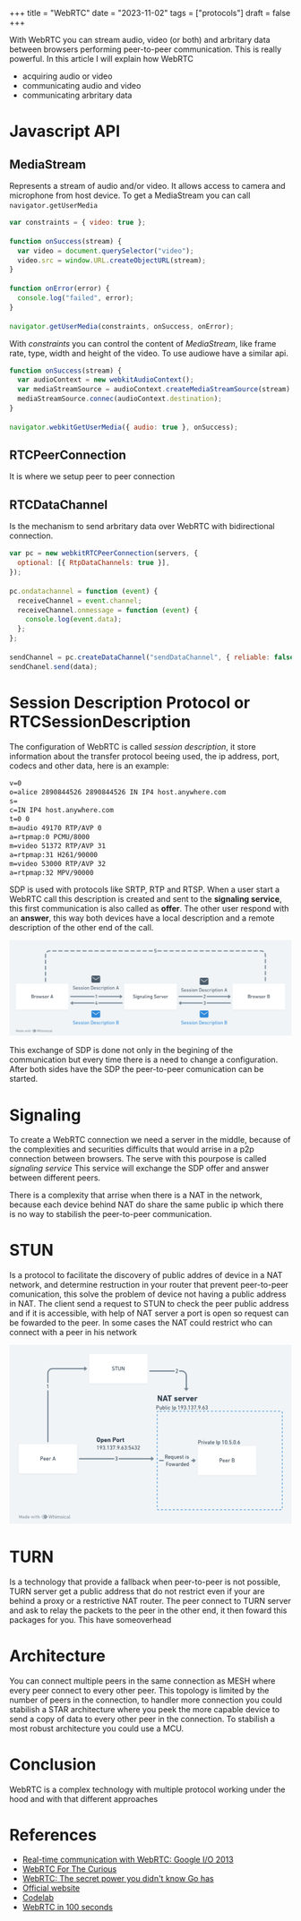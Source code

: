 +++
title = "WebRTC"
date = "2023-11-02"
tags = ["protocols"]
draft = false
+++

With WebRTC you can stream audio, video (or both) and arbritary data between browsers performing peer-to-peer communication. This is really powerful. In this article I will explain how WebRTC

- acquiring audio or video
- communicating audio and video
- communicating arbritary data

# Javascript API

## MediaStream

Represents a stream of audio and/or video. It allows access to camera and microphone from host device. To get a MediaStream you can call `navigator.getUserMedia`

```js
var constraints = { video: true };

function onSuccess(stream) {
  var video = document.querySelector("video");
  video.src = window.URL.createObjectURL(stream);
}

function onError(error) {
  console.log("failed", error);
}

navigator.getUserMedia(constraints, onSuccess, onError);
```

With _constraints_ you can control the content of _MediaStream_, like frame rate, type, width and height of the video. To use audiowe have a similar api.

```js
function onSuccess(stream) {
  var audioContext = new webkitAudioContext();
  var mediaStreamSource = audioContext.createMediaStreamSource(stream);
  mediaStreamSource.connec(audioContext.destination);
}

navigator.webkitGetUserMedia({ audio: true }, onSuccess);
```

## RTCPeerConnection

It is where we setup peer to peer connection

## RTCDataChannel

Is the mechanism to send arbritary data over WebRTC with bidirectional connection.

```js
var pc = new webkitRTCPeerConnection(servers, {
  optional: [{ RtpDataChannels: true }],
});

pc.ondatachannel = function (event) {
  receiveChannel = event.channel;
  receiveChannel.onmessage = function (event) {
    console.log(event.data);
  };
};

sendChannel = pc.createDataChannel("sendDataChannel", { reliable: false });
sendChanel.send(data);
```

# Session Description Protocol or RTCSessionDescription

The configuration of WebRTC is called _session description_, it store information about the transfer protocol beeing used, the ip address, port, codecs and other data, here is an example:

```
v=0
o=alice 2890844526 2890844526 IN IP4 host.anywhere.com
s=
c=IN IP4 host.anywhere.com
t=0 0
m=audio 49170 RTP/AVP 0
a=rtpmap:0 PCMU/8000
m=video 51372 RTP/AVP 31
a=rtpmap:31 H261/90000
m=video 53000 RTP/AVP 32
a=rtpmap:32 MPV/90000
```

SDP is used with protocols like SRTP, RTP and RTSP. When a user start a WebRTC call this description is created and sent to the **signaling service**, this first communication is also called as **offer**. The other user respond with an **answer**, this way both devices have a local description and a remote description of the other end of the call.

![image](./sdp.png)

This exchange of SDP is done not only in the begining of the communication but every time there is a need to change a configuration. After both sides have the SDP the peer-to-peer comunication can be started.

# Signaling

To create a WebRTC connection we need a server in the middle, because of the complexities and securities difficults that would arrise in a p2p connection between browsers. The serve with this pourpose is called _signaling service_ This service will exchange the SDP offer and answer between different peers.

There is a complexity that arrise when there is a NAT in the network, because each device behind NAT do share the same public ip which there is no way to stabilish the peer-to-peer communication.

# STUN

Is a protocol to facilitate the discovery of public addres of device in a NAT network, and determine restruction in your router that prevent peer-to-peer comunication, this solve the problem of device not having a public address in NAT. The client send a request to STUN to check the peer public address and if it is accessible, with help of NAT server a port is open so request can be fowarded to the peer. In some cases the NAT could restrict who can connect with a peer in his network

![](./stun.png)

# TURN

Is a technology that provide a fallback when peer-to-peer is not possible, TURN server get a public address that do not restrict even if your are behind a proxy or a restrictive NAT router. The peer connect to TURN server and ask to relay the packets to the peer in the other end, it then foward this packages for you. This have someoverhead

# Architecture

You can connect multiple peers in the same connection as MESH where every peer connect to every other peer. This topology is limited by the number of peers in the connection, to handler more connection you could stabilish a STAR architecture where you peek the more capable device to send a copy of data to every other peer in the connection. To stabilish a most robust architecture you could use a MCU.

# Conclusion

WebRTC is a complex technology with multiple protocol working under the hood and with that different approaches

# References

- [Real-time communication with WebRTC: Google I/O 2013](https://youtu.be/p2HzZkd2A40)
- [WebRTC For The Curious](https://webrtcforthecurious.com/)
- [WebRTC: The secret power you didn't know Go has](https://www.youtube.com/watch?v=4kdU9_a-gII&ab_channel=Conf42)
- [Official website](https://webrtc.org/)
- [Codelab](https://codelabs.developers.google.com/codelabs/webrtc-web#0)
- [WebRTC in 100 seconds](https://www.youtube.com/watch?v=WmR9IMUD_CY)
